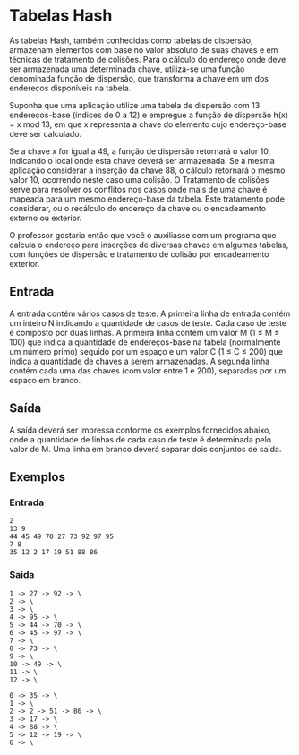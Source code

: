 # Tabelas Hash

As tabelas Hash, também conhecidas como tabelas de dispersão, armazenam elementos com base no valor absoluto de suas chaves e em técnicas de tratamento de colisões. Para o cálculo do endereço onde deve ser armazenada uma determinada chave, utiliza-se uma função denominada função de dispersão, que transforma a chave em um dos endereços disponíveis na tabela.

Suponha que uma aplicação utilize uma tabela de dispersão com 13 endereços-base (índices de 0 a 12) e empregue a função de dispersão h(x) = x mod 13, em que x representa a chave do elemento cujo endereço-base deve ser calculado.

Se a chave x for igual a 49, a função de dispersão retornará o valor 10, indicando o local onde esta chave deverá ser armazenada. Se a mesma aplicação considerar a inserção da chave 88, o cálculo retornará o mesmo valor 10, ocorrendo neste caso uma colisão. O Tratamento de colisões serve para resolver os conflitos nos casos onde mais de uma chave é mapeada para um mesmo endereço-base da tabela. Este tratamento pode considerar, ou o recálculo do endereço da chave ou o encadeamento externo ou exterior.

O professor gostaria então que você o auxiliasse com um programa que calcula o endereço para inserções de diversas chaves em algumas tabelas, com funções de dispersão e tratamento de colisão por encadeamento exterior.

## Entrada
A entrada contém vários casos de teste. A primeira linha de entrada contém um inteiro N indicando a quantidade de casos de teste. Cada caso de teste é composto por duas linhas. A primeira linha contém um valor M (1 ≤ M ≤ 100) que indica a quantidade de endereços-base na tabela (normalmente um número primo) seguido por um espaço e um valor C (1 ≤ C ≤ 200) que indica a quantidade de chaves a serem armazenadas. A segunda linha contém cada uma das chaves (com valor entre 1 e 200), separadas por um espaço em branco.

## Saída
A saída deverá ser impressa conforme os exemplos fornecidos abaixo, onde a quantidade de linhas de cada caso de teste é determinada pelo valor de M. Uma linha em branco deverá separar dois conjuntos de saída.

## Exemplos

### Entrada
```
2
13 9
44 45 49 70 27 73 92 97 95
7 8
35 12 2 17 19 51 88 86 
```
### Saida
```
1 -> 27 -> 92 -> \
2 -> \
3 -> \
4 -> 95 -> \
5 -> 44 -> 70 -> \
6 -> 45 -> 97 -> \
7 -> \
8 -> 73 -> \
9 -> \
10 -> 49 -> \
11 -> \
12 -> \

0 -> 35 -> \
1 -> \
2 -> 2 -> 51 -> 86 -> \
3 -> 17 -> \
4 -> 88 -> \
5 -> 12 -> 19 -> \
6 -> \
```
